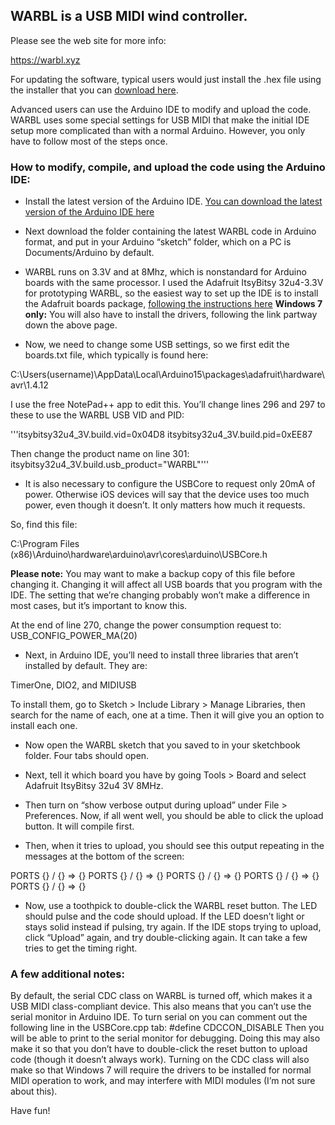 
## WARBL is a USB MIDI wind controller.

Please see the web site for more info:

https://warbl.xyz

For updating the software, typical users would just install the .hex file using the installer that you can [download here](https://warbl.xyz/documentation.html).
 
Advanced users can use the Arduino IDE to modify and upload the code. WARBL uses some special settings for USB MIDI that make the initial IDE setup more complicated than with a normal Arduino. However, you only have to follow most of the steps once.

### How to modify, compile, and upload the code using the Arduino IDE:

*	Install the latest version of the Arduino IDE. [You can download the latest version of the Arduino IDE here](https://www.arduino.cc/en/Main/Software)



*	Next download the folder containing the latest WARBL code in Arduino format, and put in your Arduino “sketch” folder, which on a PC is Documents/Arduino by default.



* WARBL runs on 3.3V and at 8Mhz, which is nonstandard for Arduino boards with the same processor. I used the Adafruit ItsyBitsy 32u4-3.3V for prototyping WARBL, so the easiest way to set up the IDE is to install the Adafruit boards package, [following the instructions here](https://learn.adafruit.com/introducting-itsy-bitsy-32u4?view=all#arduino-ide-setup) **Windows 7 only:** You will also have to install the drivers, following the link partway down the above page.



*	Now, we need to change some USB settings, so we first edit the boards.txt file, which typically is found here: 

 C:\Users\(username)\AppData\Local\Arduino15\packages\adafruit\hardware\avr\1.4.12

 I use the free NotePad++ app to edit this. You’ll change lines 296 and 297 to these to use the WARBL USB VID and PID:

'''itsybitsy32u4_3V.build.vid=0x04D8
itsybitsy32u4_3V.build.pid=0xEE87
 
Then change the product name on line 301:
itsybitsy32u4_3V.build.usb_product="WARBL"'''



*	It is also necessary to configure the USBCore to request only 20mA of power. Otherwise iOS devices will say that the device uses too much power, even though it doesn’t. It only matters how much it requests.

So, find this file:

C:\Program Files (x86)\Arduino\hardware\arduino\avr\cores\arduino\USBCore.h

**Please note:** You may want to make a backup copy of this file before changing it. Changing it will affect all USB boards that you program with the IDE. The setting that we’re changing probably won’t make a difference in most cases, but it’s important to know this. 

 
At the end of line 270, change the power consumption request to: USB_CONFIG_POWER_MA(20) 



*	Next, in Arduino IDE, you’ll need to install three libraries that aren’t installed by default. They are:
 
TimerOne, DIO2, and MIDIUSB
 
To install them, go to Sketch > Include Library > Manage Libraries, then search for the name of each, one at a time. Then it will give you an option to install each one.



*	Now open the WARBL sketch that you saved to in your sketchbook folder. Four tabs should open. 
 
 
 
*	Next, tell it which board you have by going Tools > Board and select Adafruit ItsyBitsy 32u4 3V 8MHz.



*	Then turn on “show verbose output during upload” under File > Preferences. Now, if all went well, you should be able to click the upload button. It will compile first. 



*	Then, when it tries to upload, you should see this output repeating in the messages at the bottom of the screen:

PORTS {} / {} => {}
PORTS {} / {} => {}
PORTS {} / {} => {}
PORTS {} / {} => {}
PORTS {} / {} => {}



*	Now, use a toothpick to double-click the WARBL reset button. The LED should pulse and the code should upload. If the LED doesn’t light or stays solid instead if pulsing, try again. If the IDE stops trying to upload, click “Upload” again, and try double-clicking again. It can take a few tries to get the timing right.



### A few additional notes:
By default, the serial CDC class on WARBL is turned off, which makes it a USB MIDI class-compliant device. This also means that you can’t use the serial monitor in Arduino IDE. To turn serial on you can comment out the following line in the USBCore.cpp tab: 
#define CDCCON_DISABLE 
Then you will be able to print to the serial monitor for debugging. Doing this may also make it so that you don’t have to double-click the reset button to upload code (though it doesn’t always work). 
Turning on the CDC class will also make so that Windows 7 will require the drivers to be installed for normal MIDI operation to work, and may interfere with MIDI modules (I’m not sure about this).

Have fun!
